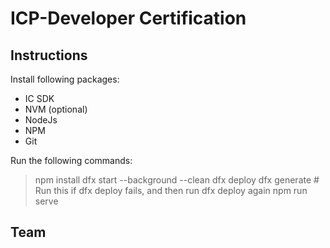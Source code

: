 # ICP-Developer Certification

## Instructions

Install following packages:

- IC SDK
- NVM (optional)
- NodeJs
- NPM
- Git

Run the following commands:

> npm install
> dfx start --background --clean
> dfx deploy
> dfx generate # Run this if dfx deploy fails, and then run dfx deploy again
> npm run serve

## Team
